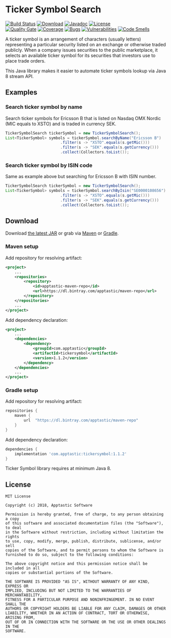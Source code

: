 Ticker Symbol Search
====================

[![Build Status](https://travis-ci.org/w3stling/tickersymbol.svg?branch=master)](https://travis-ci.org/w3stling/tickersymbol)
[![Download](https://api.bintray.com/packages/apptastic/maven-repo/tickersymbol/images/download.svg)](https://bintray.com/apptastic/maven-repo/tickersymbol/_latestVersion)
[![Javadoc](https://img.shields.io/badge/javadoc-1.1.2-blue.svg)](https://w3stling.github.io/tickersymbol/javadoc/1.1.1)
[![License](http://img.shields.io/:license-MIT-blue.svg?style=flat-round)](http://apptastic-software.mit-license.org)   
[![Quality Gate](https://sonarcloud.io/api/project_badges/measure?project=com.apptastic%3Atickersymbol&metric=alert_status)](https://sonarcloud.io/dashboard?id=com.apptastic%3Atickersymbol)
[![Coverage](https://sonarcloud.io/api/project_badges/measure?project=com.apptastic%3Atickersymbol&metric=coverage)](https://sonarcloud.io/component_measures?id=com.apptastic%3Atickersymbol&metric=Coverage)
[![Bugs](https://sonarcloud.io/api/project_badges/measure?project=com.apptastic%3Atickersymbol&metric=bugs)](https://sonarcloud.io/component_measures?id=com.apptastic%3Atickersymbol&metric=bugs)
[![Vulnerabilities](https://sonarcloud.io/api/project_badges/measure?project=com.apptastic%3Atickersymbol&metric=vulnerabilities)](https://sonarcloud.io/component_measures?id=com.apptastic%3Artickersymbol&metric=vulnerabilities)
[![Code Smells](https://sonarcloud.io/api/project_badges/measure?project=com.apptastic%3Atickersymbol&metric=code_smells)](https://sonarcloud.io/component_measures?id=com.apptastic%3Atickersymbol&metric=code_smells)


A ticker symbol is an arrangement of characters (usually letters) representing a particular security listed on an
exchange or otherwise traded publicly. When a company issues securities to the public marketplace, it selects an
available ticker symbol for its securities that investors use to place trade orders.

This Java library makes it easier to automate ticker symbols lookup via Java 8 stream API.

Examples
--------
### Search ticker symbol by name
Search ticker symbols for Ericsson B that is listed on Nasdaq OMX Nordic (MIC equals to XSTO) and is traded in currency SEK. 
```java
TickerSymbolSearch tickerSymbol = new TickerSymbolSearch();
List<TickerSymbol> symbols = tickerSymbol.searchByName("Ericsson B")
                        .filter(s -> "XSTO".equals(s.getMic()))
                        .filter(s -> "SEK".equals(s.getCurrency()))
                        .collect(Collectors.toList());
```

### Search ticker symbol by ISIN code
Same as example above but searching for Ericsson B with ISIN number.
```java
TickerSymbolSearch tickerSymbol = new TickerSymbolSearch();
List<TickerSymbol> symbols = tickerSymbol.searchByIsin("SE0000108656")
                        .filter(s -> "XSTO".equals(s.getMic()))
                        .filter(s -> "SEK".equals(s.getCurrency()))
                        .collect(Collectors.toList());
```

Download
--------

Download [the latest JAR][1] or grab via [Maven][2] or [Gradle][3].

### Maven setup
Add repository for resolving artifact:
```xml
<project>
    ...
    <repositories>
        <repository>
            <id>apptastic-maven-repo</id>
            <url>https://dl.bintray.com/apptastic/maven-repo</url>
        </repository>
    </repositories>
    ...
</project>
```

Add dependency declaration:
```xml
<project>
    ...
    <dependencies>
        <dependency>
            <groupId>com.apptastic</groupId>
            <artifactId>tickersymbol</artifactId>
            <version>1.1.2</version>
        </dependency>
    </dependencies>
    ...
</project>
```

### Gradle setup
Add repository for resolving artifact:
```groovy
repositories {
    maven {
        url  "https://dl.bintray.com/apptastic/maven-repo" 
    }
}
```

Add dependency declaration:
```groovy
dependencies {
    implementation 'com.apptastic:tickersymbol:1.1.2'
}
```

Ticker Symbol library requires at minimum Java 8.

License
-------

    MIT License
    
    Copyright (c) 2018, Apptastic Software
    
    Permission is hereby granted, free of charge, to any person obtaining a copy
    of this software and associated documentation files (the "Software"), to deal
    in the Software without restriction, including without limitation the rights
    to use, copy, modify, merge, publish, distribute, sublicense, and/or sell
    copies of the Software, and to permit persons to whom the Software is
    furnished to do so, subject to the following conditions:
    
    The above copyright notice and this permission notice shall be included in all
    copies or substantial portions of the Software.
    
    THE SOFTWARE IS PROVIDED "AS IS", WITHOUT WARRANTY OF ANY KIND, EXPRESS OR
    IMPLIED, INCLUDING BUT NOT LIMITED TO THE WARRANTIES OF MERCHANTABILITY,
    FITNESS FOR A PARTICULAR PURPOSE AND NONINFRINGEMENT. IN NO EVENT SHALL THE
    AUTHORS OR COPYRIGHT HOLDERS BE LIABLE FOR ANY CLAIM, DAMAGES OR OTHER
    LIABILITY, WHETHER IN AN ACTION OF CONTRACT, TORT OR OTHERWISE, ARISING FROM,
    OUT OF OR IN CONNECTION WITH THE SOFTWARE OR THE USE OR OTHER DEALINGS IN THE
    SOFTWARE.


[1]: https://bintray.com/apptastic/maven-repo/tickersymbol/_latestVersion
[2]: https://maven.apache.org
[3]: https://gradle.org